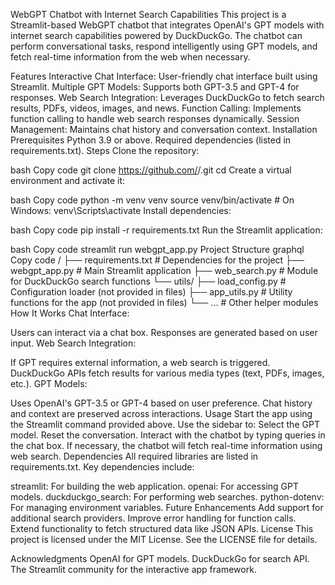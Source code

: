 WebGPT Chatbot with Internet Search Capabilities
This project is a Streamlit-based WebGPT chatbot that integrates OpenAI's GPT models with internet search capabilities powered by DuckDuckGo. The chatbot can perform conversational tasks, respond intelligently using GPT models, and fetch real-time information from the web when necessary.

Features
Interactive Chat Interface: User-friendly chat interface built using Streamlit.
Multiple GPT Models: Supports both GPT-3.5 and GPT-4 for responses.
Web Search Integration: Leverages DuckDuckGo to fetch search results, PDFs, videos, images, and news.
Function Calling: Implements function calling to handle web search responses dynamically.
Session Management: Maintains chat history and conversation context.
Installation
Prerequisites
Python 3.9 or above.
Required dependencies (listed in requirements.txt).
Steps
Clone the repository:

bash
Copy code
git clone https://github.com/<your-username>/<repo-name>.git
cd <repo-name>
Create a virtual environment and activate it:

bash
Copy code
python -m venv venv
source venv/bin/activate # On Windows: venv\Scripts\activate
Install dependencies:

bash
Copy code
pip install -r requirements.txt
Run the Streamlit application:

bash
Copy code
streamlit run webgpt_app.py
Project Structure
graphql
Copy code
<repo-name>/
├── requirements.txt       # Dependencies for the project
├── webgpt_app.py          # Main Streamlit application
├── web_search.py          # Module for DuckDuckGo search functions
└── utils/
    ├── load_config.py     # Configuration loader (not provided in files)
    ├── app_utils.py       # Utility functions for the app (not provided in files)
    └── ...                # Other helper modules
How It Works
Chat Interface:

Users can interact via a chat box.
Responses are generated based on user input.
Web Search Integration:

If GPT requires external information, a web search is triggered.
DuckDuckGo APIs fetch results for various media types (text, PDFs, images, etc.).
GPT Models:

Uses OpenAI's GPT-3.5 or GPT-4 based on user preference.
Chat history and context are preserved across interactions.
Usage
Start the app using the Streamlit command provided above.
Use the sidebar to:
Select the GPT model.
Reset the conversation.
Interact with the chatbot by typing queries in the chat box.
If necessary, the chatbot will fetch real-time information using web search.
Dependencies
All required libraries are listed in requirements.txt. Key dependencies include:

streamlit: For building the web application.
openai: For accessing GPT models.
duckduckgo_search: For performing web searches.
python-dotenv: For managing environment variables.
Future Enhancements
Add support for additional search providers.
Improve error handling for function calls.
Extend functionality to fetch structured data like JSON APIs.
License
This project is licensed under the MIT License. See the LICENSE file for details.

Acknowledgments
OpenAI for GPT models.
DuckDuckGo for search API.
The Streamlit community for the interactive app framework.
